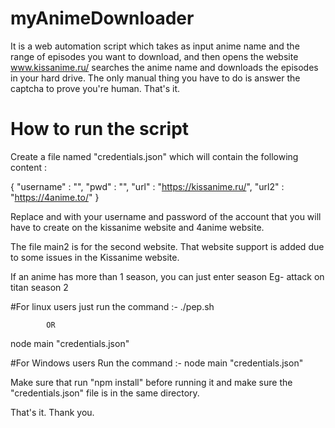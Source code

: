 # myAnimeDownloader
It is a web automation script which takes as input anime name and the range of episodes you want to download, and then opens the website www.kissanime.ru/ searches the anime name and downloads the episodes in your hard drive. The only manual thing you have to do is answer the captcha to prove you're human. That's it.

# How to run the script
Create a file named "credentials.json" which will contain the following content : 

{
    "username" : "<username>",
    "pwd" : "<password>",
    "url" : "https://kissanime.ru/",
    "url2" : "https://4anime.to/"
}

Replace <username> and <password> with your username and password of the account that you will have to create on the kissanime website and 4anime website.

The file main2 is for the second website. That website support is added due to some issues in the Kissanime website.

If an anime has more than 1 season, you can just enter <name of the anime > season <season no.>
Eg- attack on titan season 2

#For linux users 
just run the command :- ./pep.sh

            OR

node main "credentials.json"

#For Windows users
Run the command :- node main "credentials.json"

Make sure that run "npm install" before running it and make sure the "credentials.json" file is in the same directory.

That's it. Thank you.
